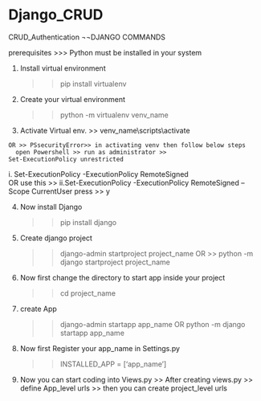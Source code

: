 # Django_CRUD
CRUD_Authentication
¬¬DJANGO COMMANDS 

prerequisites >>> Python must be installed in your system

   1. Install virtual environment  
      >> pip install virtualenv  
       
   2. Create your virtual environment  
      >> python -m virtualenv venv_name 
       
   3. Activate Virtual env. 
	>> venv_name\scripts\activate 

	OR >> PSsecurityError>> in activating venv then follow below steps 
      open Powershell >> run as administrator >>
 	Set-ExecutionPolicy unrestricted


   i. Set-ExecutionPolicy -ExecutionPolicy RemoteSigned   
      OR use this >> 
   ii.Set-ExecutionPolicy -ExecutionPolicy RemoteSigned –Scope CurrentUser 
      press >> y

   4. Now install Django 
      >> pip install django 
       
   5. Create django project 
      >> django-admin startproject project_name 
	OR 
	>> python -m django startproject project_name 

   6. Now first change the directory to start app inside your project 
      >> cd project_name 
       
   7. create App 
      >> django-admin startapp app_name 
      OR 
      >> python -m django startapp app_name 
       
   8. Now first Register your app_name in Settings.py 
      >> INSTALLED_APP = [‘app_name’] 
       
   9. Now you can start coding into Views.py >> After creating views.py >> define App_level urls >> then you can create project_level urls 
       
